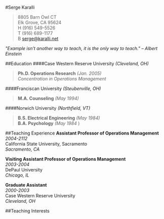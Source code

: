 #Serge Karalli
> 8805 Barn Owl CT  
> Elk Grove, CA 95624  
> H (916) 549-5526  
> T (916) 689-1177  
> B serge@karalli.net
 
_"Example isn’t another way to teach, it is the only way to teach." – Albert Einstein_

##Education
####Case Western Reserve University _(Cleveland, OH)_  
> **Ph.D. Operations Research** _(Jan. 2005)_  
> _Concentration in Operations Management_
  
####Franciscan University _(Steubenville, OH)_  
> **M.A. Counseling** _(May 1994)_  
  
####Norwich University _(Northfield, VT)_  
> **B.S. Electrical Engineering** _(May 1984)_  
> **B.A. Psychology** _(May 1984_ ) 

##Teaching Experience
**Assistant Professor of Operations Management**  
_2004-2112_  
California State University, Sacramento  
_Sacramento, CA_  

**Visiting Assistant Professor of Operations Management**  
_2003-2004_   
DePaul University  
_Chicago, IL_  

**Graduate Assistant**  
_2000-2003_   
Case Western Reserve University  
_Cleveland, OH_  

##Teaching Interests


